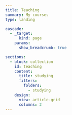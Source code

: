 ```yaml
---
title: Teaching
summary: My courses
type: landing

cascade:
  - _target:
      kind: page
    params:
      show_breadcrumb: true

sections:
  - block: collection
    id: teaching
    content:
      title: studying
      filters:
        folders:
          - studying
    design:
      view: article-grid
      columns: 2
---
```

